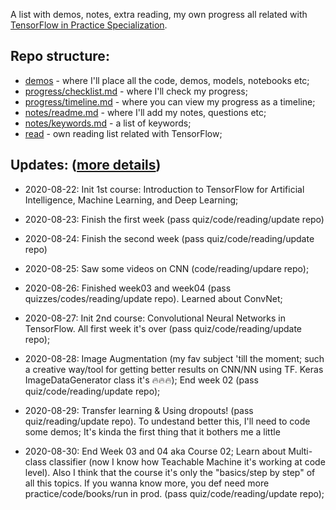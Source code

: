 A list with demos, notes, extra reading, my own progress all related with [TensorFlow in Practice Specialization](https://www.coursera.org/specializations/tensorflow-in-practice). 

## Repo structure:

- [demos](demos/)  - where I'll place all the code, demos, models, notebooks etc;
- [progress/checklist.md](progress/checklist.md) - where I'll check my progress;
- [progress/timeline.md](progress/timeline.md) - where you can view my progress as a timeline;
- [notes/readme.md](notes/) - where I'll add my notes, questions etc;
- [notes/keywords.md](notes/keywords.md) - a list of keywords;
- [read](read/)  - own reading list related with TensorFlow;


## Updates: ([more details](progress/timeline.md))
- 2020-08-22: Init 1st course: Introduction to TensorFlow for Artificial Intelligence, Machine Learning, and Deep Learning;

- 2020-08-23: Finish the first week (pass quiz/code/reading/update repo)

- 2020-08-24: Finish the second week (pass quiz/code/reading/update repo)

- 2020-08-25: Saw some videos on CNN (code/reading/updare repo);

- 2020-08-26: Finished week03 and week04 (pass quizzes/codes/reading/update repo). Learned about ConvNet;

- 2020-08-27: Init 2nd course: Convolutional Neural Networks in TensorFlow. All first week it's over (pass quiz/code/reading/update repo);

- 2020-08-28: Image Augmentation (my fav subject 'till the moment; such a creative way/tool for getting better results on CNN/NN using TF. Keras ImageDataGenerator class it's 🔥🔥🔥); End week 02 (pass quiz/code/reading/update repo);

- 2020-08-29: Transfer learning & Using dropouts! (pass quiz/reading/update repo). To undestand better this, I'll need to code some demos; It's kinda the first thing that it bothers me a little

- 2020-08-30: End Week 03 and 04 aka Course 02; Learn about Multi-class classifier (now I know how Teachable Machine it's working at code level). Also I think that the course it's only the "basics/step by step" of all this topics. If you wanna know more, you def need more practice/code/books/run in prod. (pass quiz/code/reading/update repo);





